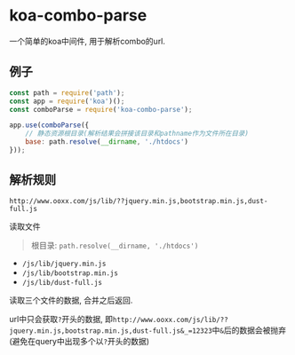 # koa-combo-parse

一个简单的koa中间件, 用于解析combo的url.

## 例子

```javascript
const path = require('path');
const app = require('koa')();
const comboParse = require('koa-combo-parse');

app.use(comboParse({
    // 静态资源根目录(解析结果会拼接该目录和pathname作为文件所在目录)
    base: path.resolve(__dirname, './htdocs')
}));
```
## 解析规则

`http://www.ooxx.com/js/lib/??jquery.min.js,bootstrap.min.js,dust-full.js`

读取文件

> 根目录: ```path.resolve(__dirname, './htdocs')```

 - `/js/lib/jquery.min.js`
 - `/js/lib/bootstrap.min.js`
 - `/js/lib/dust-full.js`

读取三个文件的数据, 合并之后返回.

url中只会获取`?`开头的数据, 即`http://www.ooxx.com/js/lib/??jquery.min.js,bootstrap.min.js,dust-full.js&_=12323`中`&`后的数据会被抛弃(避免在query中出现多个以`?`开头的数据)

